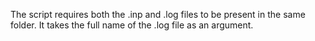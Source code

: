 The script requires both the .inp and .log files to be present in the same folder.
It takes the full name of the .log file as an argument.
